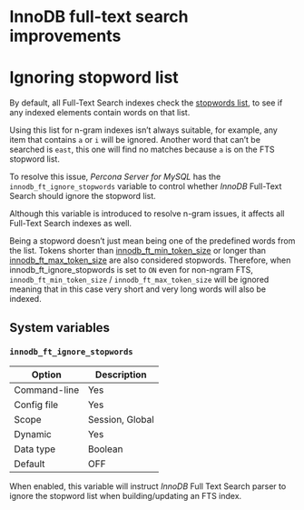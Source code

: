 # InnoDB full-text search improvements

# Ignoring stopword list

By default, all Full-Text Search indexes check the [stopwords list](https://dev.mysql.com/doc/refman/8.0/en/fulltext-stopwords.html), to see if any indexed elements contain words on that list.

Using this list for n-gram indexes isn’t always suitable, for example, any
item that contains `a` or `i` will be ignored. Another word that can’t be
searched is `east`, this one will find no matches because `a` is on the
FTS stopword list.

To resolve this issue, *Percona Server for MySQL* has the
`innodb_ft_ignore_stopwords` variable to control whether
*InnoDB* Full-Text Search should ignore the stopword list.

Although this variable is introduced to resolve n-gram issues, it affects all Full-Text Search indexes as well.

Being a stopword doesn’t just mean being one of the predefined
words from the list. Tokens shorter than [innodb_ft_min_token_size](https://dev.mysql.com/doc/refman/8.0/en/innodb-parameters.html#sysvar_innodb_ft_min_token_size)
or longer than [innodb_ft_max_token_size](https://dev.mysql.com/doc/refman/8.0/en/innodb-parameters.html#sysvar_innodb_ft_max_token_size)
are also considered stopwords. Therefore, when
innodb_ft_ignore_stopwords is set to `ON` even for non-ngram
FTS, `innodb_ft_min_token_size` / `innodb_ft_max_token_size` will be
ignored meaning that in this case very short and very long words will
also be indexed.

## System variables

### `innodb_ft_ignore_stopwords`

| Option       | Description     |
|--------------|-----------------|
| Command-line | Yes             |
| Config file  | Yes             |
| Scope        | Session, Global |
| Dynamic      | Yes             |
| Data type    | Boolean         |
| Default      | OFF             |

When enabled, this variable will instruct *InnoDB* Full Text Search
parser to ignore the stopword list when building/updating an FTS index.
